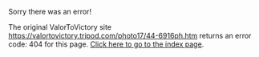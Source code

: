 

Sorry there was an error!

The original ValorToVictory site https://valortovictory.tripod.com/photo17/44-6916ph.htm returns an error code: 404 for this page. [Click here to go to the index page](../index.md).